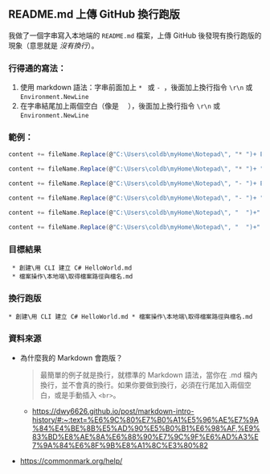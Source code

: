 ## README.md 上傳 GitHub 換行跑版

我做了一個字串寫入本地端的 `README.md` 檔案，上傳 GitHub 後發現有換行跑版的現象（意思就是 *沒有換行*）。

### 行得通的寫法：

1. 使用 markdown 語法：字串前面加上 `* ` 或 `- `，後面加上換行指令 `\r\n` 或 `Environment.NewLine`
2. 在字串結尾加上兩個空白（像是 `  `），後面加上換行指令 `\r\n` 或 `Environment.NewLine`


### 範例：

```csharp
content += fileName.Replace(@"C:\Users\coldb\myHome\Notepad\", "* ")+ Environment.NewLine ;

content += fileName.Replace(@"C:\Users\coldb\myHome\Notepad\", "* ")+ "\r\n" ;

content += fileName.Replace(@"C:\Users\coldb\myHome\Notepad\", "- ")+ Environment.NewLine ;

content += fileName.Replace(@"C:\Users\coldb\myHome\Notepad\", "- ")+ "\r\n" ;

content += fileName.Replace(@"C:\Users\coldb\myHome\Notepad\", "  ")+"  "+ Environment.NewLine ;

content += fileName.Replace(@"C:\Users\coldb\myHome\Notepad\", "  ")+"  "+ "\r\n" ;
```

### 目標結果

```
 * 創建\用 CLI 建立 C# HelloWorld.md
 * 檔案操作\本地端\取得檔案路徑與檔名.md
```

### 換行跑版

```
* 創建\用 CLI 建立 C# HelloWorld.md * 檔案操作\本地端\取得檔案路徑與檔名.md 
```

### 資料來源

* 為什麼我的 Markdown 會跑版？
  > 最簡單的例子就是換行，就標準的 Markdown 語法，當你在 .md 檔內換行，並不會真的換行。如果你要做到換行，必須在行尾加入兩個空白，或是手動插入 `<br>`。
  * https://dwy6626.github.io/post/markdown-intro-history/#:~:text=%E6%9C%80%E7%B0%A1%E5%96%AE%E7%9A%84%E4%BE%8B%E5%AD%90%E5%B0%B1%E6%98%AF,%E9%83%BD%E8%AE%8A%E6%88%90%E7%9C%9F%E6%AD%A3%E7%9A%84%E6%8F%9B%E8%A1%8C%E3%80%82

* https://commonmark.org/help/